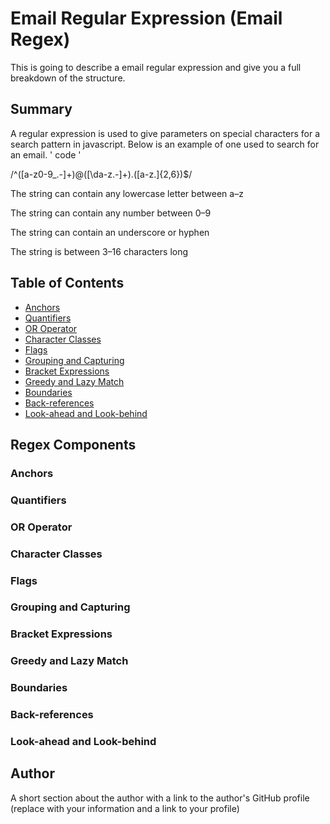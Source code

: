 # Email Regular Expression (Email Regex)

This is going to describe a email regular expression and give you a full breakdown of the structure.

## Summary

A regular expression is used to give parameters on special characters for a search pattern in javascript.
Below is an example of one used to search for an email.
' code '

/^([a-z0-9_\.-]+)@([\da-z\.-]+)\.([a-z\.]{2,6})$/

The string can contain any lowercase letter between a–z

The string can contain any number between 0–9

The string can contain an underscore or hyphen

The string is between 3–16 characters long

## Table of Contents

- [Anchors](#anchors)
- [Quantifiers](#quantifiers)
- [OR Operator](#or-operator)
- [Character Classes](#character-classes)
- [Flags](#flags)
- [Grouping and Capturing](#grouping-and-capturing)
- [Bracket Expressions](#bracket-expressions)
- [Greedy and Lazy Match](#greedy-and-lazy-match)
- [Boundaries](#boundaries)
- [Back-references](#back-references)
- [Look-ahead and Look-behind](#look-ahead-and-look-behind)

## Regex Components

### Anchors

### Quantifiers

### OR Operator

### Character Classes

### Flags

### Grouping and Capturing

### Bracket Expressions

### Greedy and Lazy Match

### Boundaries

### Back-references

### Look-ahead and Look-behind

## Author

A short section about the author with a link to the author's GitHub profile (replace with your information and a link to your profile)
